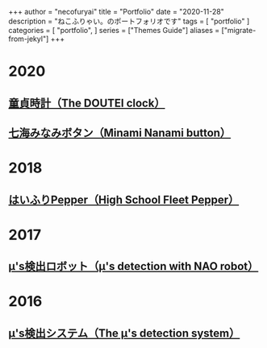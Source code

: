 +++
author = "necofuryai"
title = "Portfolio"
date = "2020-11-28"
description = "ねこふりゃい。のポートフォリオです"
tags = [
    "portfolio"
]
categories = [
    "portfolio",
]
series = ["Themes Guide"]
aliases = ["migrate-from-jekyl"]
+++

<!--more-->

# 2020

## [童貞時計（The DOUTEI clock）](https://doutei.web.app "童貞時計（The DOUTEI clock）")

## [七海みなみボタン（Minami Nanami button）](https://mimimi.web.app "七海みなみボタン（Minami Nanami button）")

# 2018

## [はいふりPepper（High School Fleet Pepper）](https://www.nicovideo.jp/watch/sm32580642 "はいふりPepper（High School Fleet Pepper）")

# 2017

## [μ's検出ロボット（μ's detection with NAO robot）](https://www.nicovideo.jp/watch/sm31377436 "μ's検出ロボット（μ's detection with NAO robot）")

# 2016

## [μ's検出システム（The μ's detection system）](https://www.nicovideo.jp/watch/sm31334692 "μ's検出システム（The μ's detection system）")